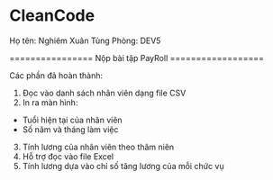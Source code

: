 # CleanCode

Họ tên: Nghiêm Xuân Tùng
Phòng: DEV5

================ Nộp bài tập PayRoll ==================

Các phần đã hoàn thành:
1. Đọc vào danh sách nhân viên dạng file CSV
2. In ra màn hình:
- Tuổi hiện tại của nhân viên
- Số năm và tháng làm việc
3. Tính lương của nhân viên theo thâm niên
4. Hỗ trợ đọc vào file Excel
5. Tính lương dựa vào chỉ số tăng lương của mỗi chức vụ
